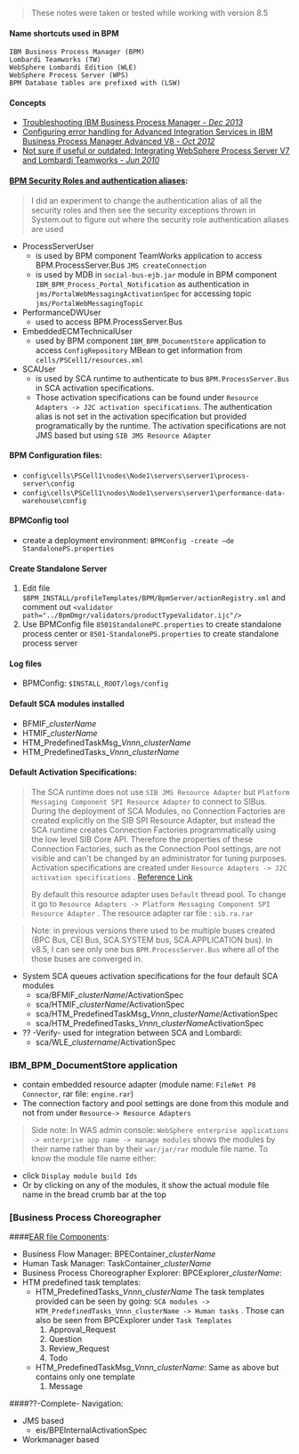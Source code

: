> These notes were taken or tested while working with version 8.5

#### Name shortcuts used in BPM
```
IBM Business Process Manager (BPM)
Lombardi Teamworks (TW)
WebSphere Lombardi Edition (WLE)
WebSphere Process Server (WPS)
BPM Database tables are prefixed with (LSW)
```

#### Concepts
* [Troubleshooting IBM Business Process Manager - *Dec 2013*](http://www.ibm.com/developerworks/bpm/bpmjournal/1312_chan/1312_chan.html)
* [Configuring error handling for Advanced Integration Services in IBM Business Process Manager Advanced V8 - *Oct 2012*](http://www.ibm.com/developerworks/bpm/library/techarticles/1210_agrawal/1210_agrawal.html)
* [Not sure if useful or outdated: Integrating WebSphere Process Server V7 and Lombardi Teamworks - *Jun 2010*](http://www.ibm.com/developerworks/websphere/library/techarticles/1006_fasbinder/1006_fasbinder.html)

#### [BPM Security Roles and authentication aliases](http://www-01.ibm.com/support/knowledgecenter/SSFTN5_8.5.5/com.ibm.wbpm.ref.doc/topics/managing_users_E.html):
> I did an experiment to change the authentication alias of all the security roles and then see the security exceptions thrown in System.out to figure out where the security role authentication aliases are used

* ProcessServerUser
  * is used by BPM component TeamWorks application to access BPM.ProcessServer.Bus `JMS createConnection`
  * is used by MDB in `social-bus-ejb.jar` module in BPM component `IBM_BPM_Process_Portal_Notification` as authentication in `jms/PortalWebMessagingActivationSpec` for accessing topic `jms/PortalWebMessagingTopic`
* PerformanceDWUser
  * used to access BPM.ProcessServer.Bus
* EmbeddedECMTechnicalUser
  * used by BPM component `IBM_BPM_DocumentStore` application to access `ConfigRepository` MBean to get information from `cells/PSCell1/resources.xml`
* SCAUser
  * is used by SCA runtime to authenticate to bus `BPM.ProcessServer.Bus` in SCA activation specifications.
  * Those activation specifications can be found under `Resource Adapters -> J2C activation specifications`. The authentication alias is not set in the activation specification but provided programatically by the runtime. The activation specifications are not JMS based but using `SIB JMS Resource Adapter`

#### BPM Configuration files:
* `config\cells\PSCell1\nodes\Node1\servers\server1\process-server\config`
* `config\cells\PSCell1\nodes\Node1\servers\server1\performance-data-warehouse\config`

#### BPMConfig tool
* create a deployment environment: `BPMConfig -create –de StandalonePS.properties`

#### Create Standalone Server
1. Edit file `$BPM_INSTALL/profileTemplates/BPM/BpmServer/actionRegistry.xml` and comment out `<validator path="../BpmDmgr/validators/productTypeValidator.ijc"/>`
2. Use BPMConfig file `8501StandalonePC.properties` to create standalone process center or `8501-StandalonePS.properties` to create standalone process server

#### Log files
* BPMConfig: `$INSTALL_ROOT/logs/config`

#### Default SCA modules installed
* BFMIF_*clusterName*
* HTMIF_*clusterName*
* HTM_PredefinedTaskMsg_*Vnnn_clusterName*
* HTM_PredefinedTasks_*Vnnn_clusterName*

#### Default Activation Specifications:
> The SCA runtime does not use `SIB JMS Resource Adapter` but `Platform Messaging Component SPI Resource Adapter` to connect to SIBus.  During the deployment of SCA Modules, no Connection Factories are created explicitly on the SIB SPI Resource Adapter, but instead the SCA runtime creates Connection Factories programmatically using the low level SIB Core API. Therefore the properties of these Connection Factories, such as the Connection Pool settings, are not visible and can't be changed by an administrator for tuning purposes.  Activation specifications are created under `Resource Adapters -> J2C activation specifications` . 
[Reference Link](http://www.ibm.com/developerworks/websphere/library/techarticles/0809_faulhaber/0809_faulhaber.html)
>
>By default this resource adapter uses `Default` thread pool.  To change it go to `Resource Adapters -> Platform Messaging Component SPI Resource Adapter` .  The resource adapter rar file : `sib.ra.rar`

> Note: in previous versions there used to be multiple buses created (BPC Bus, CEI  Bus, SCA.SYSTEM bus, SCA.APPLICATION bus).  In v8.5, I can see only one bus `BPM.ProcessServer.Bus` where all of the those buses are converged in.

* System SCA queues activation specifications for the four default SCA modules
  * sca/BFMIF_*clusterName*/ActivationSpec
  * sca/HTMIF_*clusterName*/ActivationSpec   
  * sca/HTM_PredefinedTaskMsg_*Vnnn_clusterName*/ActivationSpec
  * sca/HTM_PredefinedTasks_*Vnnn_clusterName*ActivationSpec
* ?? -Verify- used for integration between SCA and Lombardi:
  * sca/WLE_*clustername*/ActivationSpec

### IBM_BPM_DocumentStore application
* contain embedded resource adapter (module name: `FileNet P8 Connector`, rar file: `engine.rar`)
* The connection factory and pool settings are done from this module and not from under `Resource-> Resource Adapters`

> Side note: In WAS admin console: `WebSphere enterprise applications -> enterprise app name -> manage modules` shows the modules by their name rather than by their `war/jar/rar` module file name.  To know the module file name either:
* click `Display module build Ids`
* Or by clicking on any of the modules, it show the actual module file name in the bread crumb bar at the top

### [Business Process Choreographer
####[EAR file Components](https://www-01.ibm.com/support/knowledgecenter/SSFTN5_8.5.0/com.ibm.wbpm.bpc.doc/topics/t2demanual.html?cp=SSFTN5_8.5.0%2F1-3-14-3-0&lang=en):
* Business Flow Manager: BPEContainer_*clusterName*
* Human Task Manager: TaskContainer_*clusterName*
* Business Process Choreographer Explorer: BPCExplorer_*clusterName*: 
* HTM predefined task templates: 
  * HTM_PredefinedTasks_*Vnnn_clusterName*
    The task templates provided can be seen by going: `SCA modules -> HTM_PredefinedTasks_Vnnn_clusterName -> Human tasks` .
    Those can also be seen from BPCExplorer under `Task Templates`
    1. Approval_Request
    2. Question
    3. Review_Request
    4. Todo
  * HTM_PredefinedTaskMsg_*Vnnn_clusterName*: 
    Same as above but contains only one template
    1. Message

####??-Complete- Navigation:
* JMS based
  * eis/BPEInternalActivationSpec
* Workmanager based
